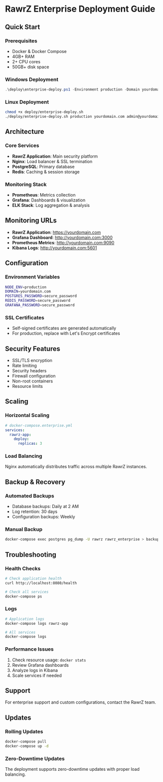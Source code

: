 # RawrZ Enterprise Deployment Guide

## Quick Start

### Prerequisites
- Docker & Docker Compose
- 4GB+ RAM
- 2+ CPU cores
- 50GB+ disk space

### Windows Deployment
```powershell
.\deploy\enterprise-deploy.ps1 -Environment production -Domain yourdomain.com -Email admin@yourdomain.com
```

### Linux Deployment
```bash
chmod +x deploy/enterprise-deploy.sh
./deploy/enterprise-deploy.sh production yourdomain.com admin@yourdomain.com
```

## Architecture

### Core Services
- **RawrZ Application**: Main security platform
- **Nginx**: Load balancer & SSL termination
- **PostgreSQL**: Primary database
- **Redis**: Caching & session storage

### Monitoring Stack
- **Prometheus**: Metrics collection
- **Grafana**: Dashboards & visualization
- **ELK Stack**: Log aggregation & analysis

## Monitoring URLs

- **RawrZ Application**: https://yourdomain.com
- **Grafana Dashboard**: http://yourdomain.com:3000
- **Prometheus Metrics**: http://yourdomain.com:9090
- **Kibana Logs**: http://yourdomain.com:5601

## Configuration

### Environment Variables
```bash
NODE_ENV=production
DOMAIN=yourdomain.com
POSTGRES_PASSWORD=secure_password
REDIS_PASSWORD=secure_password
GRAFANA_PASSWORD=secure_password
```

### SSL Certificates
- Self-signed certificates are generated automatically
- For production, replace with Let's Encrypt certificates

## Security Features

- SSL/TLS encryption
- Rate limiting
- Security headers
- Firewall configuration
- Non-root containers
- Resource limits

## Scaling

### Horizontal Scaling
```yaml
# docker-compose.enterprise.yml
services:
  rawrz-app:
    deploy:
      replicas: 3
```

### Load Balancing
Nginx automatically distributes traffic across multiple RawrZ instances.

## Backup & Recovery

### Automated Backups
- Database backups: Daily at 2 AM
- Log retention: 30 days
- Configuration backups: Weekly

### Manual Backup
```bash
docker-compose exec postgres pg_dump -U rawrz rawrz_enterprise > backup.sql
```

## Troubleshooting

### Health Checks
```bash
# Check application health
curl http://localhost:8080/health

# Check all services
docker-compose ps
```

### Logs
```bash
# Application logs
docker-compose logs rawrz-app

# All services
docker-compose logs
```

### Performance Issues
1. Check resource usage: `docker stats`
2. Review Grafana dashboards
3. Analyze logs in Kibana
4. Scale services if needed

## Support

For enterprise support and custom configurations, contact the RawrZ team.

## Updates

### Rolling Updates
```bash
docker-compose pull
docker-compose up -d
```

### Zero-Downtime Updates
The deployment supports zero-downtime updates with proper load balancing.
